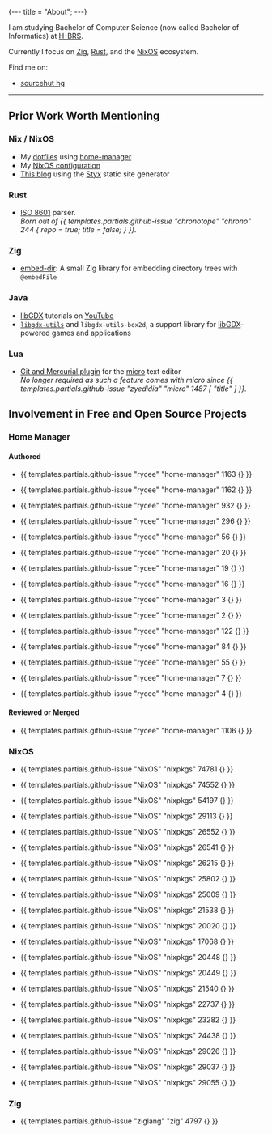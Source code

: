 {---
title = "About";
---}

I am studying Bachelor of Computer Science (now called Bachelor of Informatics) at [H-BRS].

Currently I focus on [Zig], [Rust], and the [NixOS] ecosystem.

[Zig]: https://ziglang.org
[Rust]: https://rust-lang.org
[NixOS]: https://nixos.org
[H-BRS]: https://h-brs.de

Find me on:

- [sourcehut hg](https://hg.sr.ht/~dermetfan)

---

## Prior Work Worth Mentioning

### Nix / NixOS

- My [dotfiles](https://hg.sr.ht/~dermetfan/dotfiles) using [home-manager](https://github.com/rycee/home-manager/)
- My [NixOS configuration](https://hg.sr.ht/~dermetfan/nixos-config)
- [This blog](https://hg.sr.ht/~dermetfan/dermetfan-blog) using the [Styx](https://styx-static.github.io/styx-site/) static site generator

### Rust

- [ISO 8601](https://crates.io/crates/iso-8601) parser.  
  *Born out of {{ templates.partials.github-issue "chronotope" "chrono" 244 { repo = true; title = false; } }}.*

### Zig

- [embed-dir](https://hg.sr.ht/~dermetfan/embed-dir): A small Zig library for embedding directory trees with `@embedFile`

### Java

- [libGDX] tutorials on [YouTube](https://youtube.com/dermetfan)
- [`libgdx-utils`](https://bitbucket.org/dermetfan/libgdx-utils) and `libgdx-utils-box2d`, a support library for [libGDX]-powered games and applications

[libGDX]: https://libgdx.com

### Lua

- [Git and Mercurial plugin](https://hg.sr.ht/~dermetfan/micro-vcs) for the [micro](https://micro-editor.github.io/) text editor  
  *No longer required as such a feature comes with micro since {{ templates.partials.github-issue "zyedidia" "micro" 1487 [ "title" ] }}.*

## Involvement in Free and Open Source Projects

### Home Manager

#### Authored

- {{ templates.partials.github-issue "rycee" "home-manager" 1163 {} }}
- {{ templates.partials.github-issue "rycee" "home-manager" 1162 {} }}
- {{ templates.partials.github-issue "rycee" "home-manager"  932 {} }}
- {{ templates.partials.github-issue "rycee" "home-manager"  296 {} }}
- {{ templates.partials.github-issue "rycee" "home-manager"   56 {} }}
- {{ templates.partials.github-issue "rycee" "home-manager"   20 {} }}
- {{ templates.partials.github-issue "rycee" "home-manager"   19 {} }}
- {{ templates.partials.github-issue "rycee" "home-manager"   16 {} }}
- {{ templates.partials.github-issue "rycee" "home-manager"    3 {} }}
- {{ templates.partials.github-issue "rycee" "home-manager"    2 {} }}

- {{ templates.partials.github-issue "rycee" "home-manager" 122 {} }}
- {{ templates.partials.github-issue "rycee" "home-manager"  84 {} }}
- {{ templates.partials.github-issue "rycee" "home-manager"  55 {} }}
- {{ templates.partials.github-issue "rycee" "home-manager"   7 {} }}
- {{ templates.partials.github-issue "rycee" "home-manager"   4 {} }}

#### Reviewed or Merged

- {{ templates.partials.github-issue "rycee" "home-manager" 1106 {} }}

### NixOS

- {{ templates.partials.github-issue "NixOS" "nixpkgs" 74781 {} }}
- {{ templates.partials.github-issue "NixOS" "nixpkgs" 74552 {} }}
- {{ templates.partials.github-issue "NixOS" "nixpkgs" 54197 {} }}
- {{ templates.partials.github-issue "NixOS" "nixpkgs" 29113 {} }}
- {{ templates.partials.github-issue "NixOS" "nixpkgs" 26552 {} }}
- {{ templates.partials.github-issue "NixOS" "nixpkgs" 26541 {} }}
- {{ templates.partials.github-issue "NixOS" "nixpkgs" 26215 {} }}
- {{ templates.partials.github-issue "NixOS" "nixpkgs" 25802 {} }}
- {{ templates.partials.github-issue "NixOS" "nixpkgs" 25009 {} }}
- {{ templates.partials.github-issue "NixOS" "nixpkgs" 21538 {} }}
- {{ templates.partials.github-issue "NixOS" "nixpkgs" 20020 {} }}

- {{ templates.partials.github-issue "NixOS" "nixpkgs" 17068 {} }}
- {{ templates.partials.github-issue "NixOS" "nixpkgs" 20448 {} }}
- {{ templates.partials.github-issue "NixOS" "nixpkgs" 20449 {} }}
- {{ templates.partials.github-issue "NixOS" "nixpkgs" 21540 {} }}
- {{ templates.partials.github-issue "NixOS" "nixpkgs" 22737 {} }}
- {{ templates.partials.github-issue "NixOS" "nixpkgs" 23282 {} }}
- {{ templates.partials.github-issue "NixOS" "nixpkgs" 24438 {} }}
- {{ templates.partials.github-issue "NixOS" "nixpkgs" 29026 {} }}
- {{ templates.partials.github-issue "NixOS" "nixpkgs" 29037 {} }}
- {{ templates.partials.github-issue "NixOS" "nixpkgs" 29055 {} }}

### Zig

- {{ templates.partials.github-issue "ziglang" "zig" 4797 {} }}
